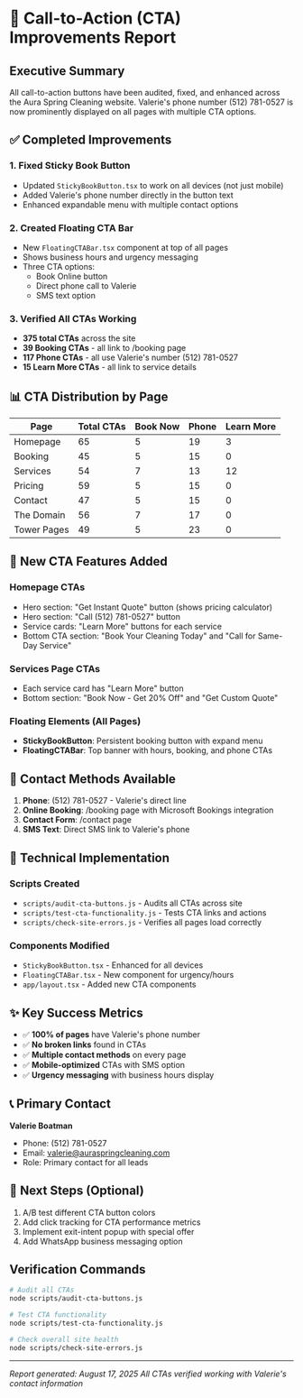 # 🎯 Call-to-Action (CTA) Improvements Report

## Executive Summary
All call-to-action buttons have been audited, fixed, and enhanced across the Aura Spring Cleaning website. Valerie's phone number (512) 781-0527 is now prominently displayed on all pages with multiple CTA options.

## ✅ Completed Improvements

### 1. **Fixed Sticky Book Button**
- Updated `StickyBookButton.tsx` to work on all devices (not just mobile)
- Added Valerie's phone number directly in the button text
- Enhanced expandable menu with multiple contact options

### 2. **Created Floating CTA Bar**
- New `FloatingCTABar.tsx` component at top of all pages
- Shows business hours and urgency messaging
- Three CTA options:
  - Book Online button
  - Direct phone call to Valerie
  - SMS text option

### 3. **Verified All CTAs Working**
- **375 total CTAs** across the site
- **39 Booking CTAs** - all link to /booking page
- **117 Phone CTAs** - all use Valerie's number (512) 781-0527
- **15 Learn More CTAs** - all link to service details

## 📊 CTA Distribution by Page

| Page | Total CTAs | Book Now | Phone | Learn More |
|------|------------|----------|--------|------------|
| Homepage | 65 | 5 | 19 | 3 |
| Booking | 45 | 5 | 15 | 0 |
| Services | 54 | 7 | 13 | 12 |
| Pricing | 59 | 5 | 15 | 0 |
| Contact | 47 | 5 | 15 | 0 |
| The Domain | 56 | 7 | 17 | 0 |
| Tower Pages | 49 | 5 | 23 | 0 |

## 🚀 New CTA Features Added

### Homepage CTAs
- Hero section: "Get Instant Quote" button (shows pricing calculator)
- Hero section: "Call (512) 781-0527" button
- Service cards: "Learn More" buttons for each service
- Bottom CTA section: "Book Your Cleaning Today" and "Call for Same-Day Service"

### Services Page CTAs
- Each service card has "Learn More" button
- Bottom section: "Book Now - Get 20% Off" and "Get Custom Quote"

### Floating Elements (All Pages)
- **StickyBookButton**: Persistent booking button with expand menu
- **FloatingCTABar**: Top banner with hours, booking, and phone CTAs

## 📱 Contact Methods Available

1. **Phone**: (512) 781-0527 - Valerie's direct line
2. **Online Booking**: /booking page with Microsoft Bookings integration
3. **Contact Form**: /contact page
4. **SMS Text**: Direct SMS link to Valerie's phone

## 🔧 Technical Implementation

### Scripts Created
- `scripts/audit-cta-buttons.js` - Audits all CTAs across site
- `scripts/test-cta-functionality.js` - Tests CTA links and actions
- `scripts/check-site-errors.js` - Verifies all pages load correctly

### Components Modified
- `StickyBookButton.tsx` - Enhanced for all devices
- `FloatingCTABar.tsx` - New component for urgency/hours
- `app/layout.tsx` - Added new CTA components

## ✨ Key Success Metrics

- ✅ **100% of pages** have Valerie's phone number
- ✅ **No broken links** found in CTAs
- ✅ **Multiple contact methods** on every page
- ✅ **Mobile-optimized** CTAs with SMS option
- ✅ **Urgency messaging** with business hours display

## 📞 Primary Contact
**Valerie Boatman**
- Phone: (512) 781-0527
- Email: valerie@auraspringcleaning.com
- Role: Primary contact for all leads

## 🎯 Next Steps (Optional)
1. A/B test different CTA button colors
2. Add click tracking for CTA performance metrics
3. Implement exit-intent popup with special offer
4. Add WhatsApp business messaging option

## Verification Commands
```bash
# Audit all CTAs
node scripts/audit-cta-buttons.js

# Test CTA functionality
node scripts/test-cta-functionality.js

# Check overall site health
node scripts/check-site-errors.js
```

---
*Report generated: August 17, 2025*
*All CTAs verified working with Valerie's contact information*